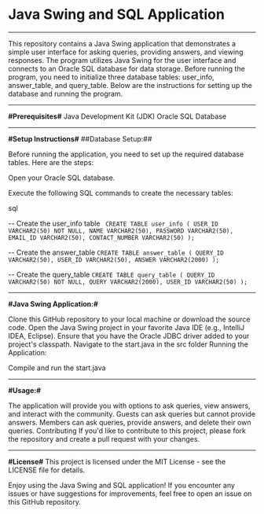 Java Swing and SQL Application<a name="TOP"></a>
===================
- - - - 
This repository contains a Java Swing application that demonstrates a simple user interface for asking queries, providing answers, and viewing responses. The program utilizes Java Swing for the user interface and connects to an Oracle SQL database for data storage. Before running the program, you need to initialize three database tables: user_info, answer_table, and query_table. Below are the instructions for setting up the database and running the program.
- - - - 
**#Prerequisites#**
Java Development Kit (JDK)
Oracle SQL Database
- - - - 
**#Setup Instructions#**
##Database Setup:##

Before running the application, you need to set up the required database tables. Here are the steps:

Open your Oracle SQL database.

Execute the following SQL commands to create the necessary tables:

sql

-- Create the user_info table
`
CREATE TABLE user_info (
  USER_ID VARCHAR2(50) NOT NULL,
  NAME VARCHAR2(50),
  PASSWORD VARCHAR2(50),
  EMAIL_ID VARCHAR2(50),
  CONTACT_NUMBER VARCHAR2(50)
);`

-- Create the answer_table
`CREATE TABLE answer_table (
  QUERY_ID VARCHAR2(50),
  USER_ID VARCHAR2(50),
  ANSWER VARCHAR2(2000)
);`

-- Create the query_table
`CREATE TABLE query_table (
  QUERY_ID VARCHAR2(50) NOT NULL,
  QUERY VARCHAR2(2000),
  USER_ID VARCHAR2(50)
);`
- - - - 
**#Java Swing Application:#**

Clone this GitHub repository to your local machine or download the source code.
Open the Java Swing project in your favorite Java IDE (e.g., IntelliJ IDEA, Eclipse).
Ensure that you have the Oracle JDBC driver added to your project's classpath.
Navigate to the start.java in the src folder
Running the Application:

Compile and run the start.java
- - - - 
**#Usage:#**

The application will provide you with options to ask queries, view answers, and interact with the community.
Guests can ask queries but cannot provide answers.
Members can ask queries, provide answers, and delete their own queries.
Contributing
If you'd like to contribute to this project, please fork the repository and create a pull request with your changes.
- - - - 
**#License#**
This project is licensed under the MIT License - see the LICENSE file for details.

Enjoy using the Java Swing and SQL application! If you encounter any issues or have suggestions for improvements, feel free to open an issue on this GitHub repository.
